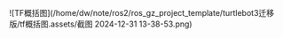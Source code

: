 ![TF概括图](/home/dw/note/ros2/ros_gz_project_template/turtlebot3迁移版/tf概括图.assets/截图 2024-12-31 13-38-53.png)
